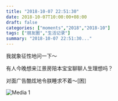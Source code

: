 ```yaml
---
title: "2018-10-07 22:51:30"
date: 2018-10-07T10:00:00+08:00
draft: false
categories: ["moments","2018","2018-10"]
tags: ["朋友圈","生活记录"]
summary: "2018-10-07 22:51:30..."
---
```


我就象征性地问一下～

有人今晚想来江景房陪本宝宝聊聊人生理想吗？

对面广告酷炫地令朕睡求不着～[困]

![Media 1](/Moments/photos/2018-10-07/201810072251300.jpg)

